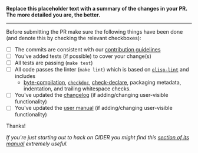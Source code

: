 **Replace this placeholder text with a summary of the changes in your PR.
The more detailed you are, the better.**

-----------------

Before submitting the PR make sure the following things have been done (and denote this
by checking the relevant checkboxes):

- [ ] The commits are consistent with our [contribution guidelines](../blob/master/CONTRIBUTING.md)
- [ ] You've added tests (if possible) to cover your change(s)
- [ ] All tests are passing (`make test`)
- [ ] All code passes the linter (`make lint`) which is based on [`elisp-lint`](https://github.com/gonewest818/elisp-lint) and includes
  - [byte-compilation](https://www.gnu.org/software/emacs/manual/html_node/elisp/Byte-Compilation.html), [`checkdoc`](https://www.gnu.org/software/emacs/manual/html_node/elisp/Tips.html), [check-declare](https://www.gnu.org/software/emacs/manual/html_node/elisp/Declaring-Functions.html), packaging metadata, indentation, and trailing whitespace checks.
- [ ] You've updated the [changelog](../blob/master/CHANGELOG.md) (if adding/changing user-visible functionality)
- [ ] You've updated the [user manual](../blob/master/doc) (if adding/changing user-visible functionality)

Thanks!

*If you're just starting out to hack on CIDER you might find this [section of its
manual][1] extremely useful.*

[1]: https://docs.cider.mx/en/latest/hacking_on_cider/
